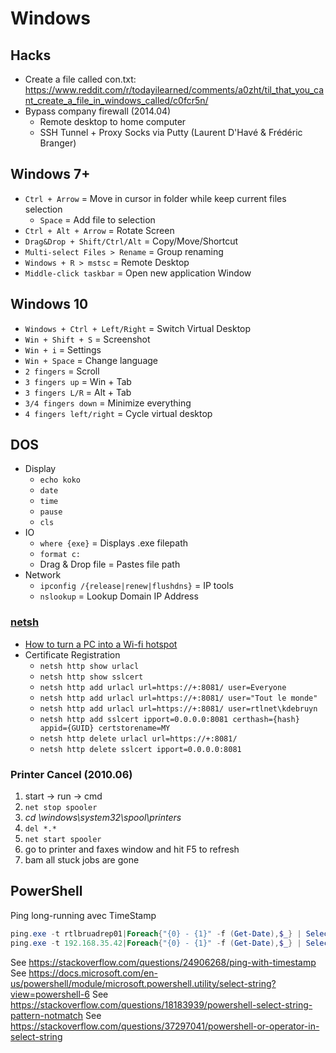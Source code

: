 # Windows

## Hacks

* Create a file called con.txt: <https://www.reddit.com/r/todayilearned/comments/a0zht/til_that_you_cant_create_a_file_in_windows_called/c0fcr5n/>
* Bypass company firewall (2014.04)
  * Remote desktop to home computer
  * SSH Tunnel + Proxy Socks via Putty (Laurent D'Havé & Frédéric Branger)

## Windows 7+

* `Ctrl + Arrow` = Move in cursor in folder while keep current files selection
  * `Space` = Add file to selection
* `Ctrl + Alt + Arrow` = Rotate Screen
* `Drag&Drop + Shift/Ctrl/Alt` = Copy/Move/Shortcut
* `Multi-select Files > Rename` = Group renaming
* `Windows + R > mstsc` = Remote Desktop
* `Middle-click taskbar` = Open new application Window

## Windows 10

* `Windows + Ctrl + Left/Right` = Switch Virtual Desktop
* `Win + Shift + S` = Screenshot
* `Win + i` = Settings
* `Win + Space` = Change language
* `2 fingers` = Scroll
* `3 fingers up` = Win + Tab
* `3 fingers L/R` = Alt + Tab
* `3/4 fingers down` = Minimize everything
* `4 fingers left/right` = Cycle virtual desktop

## DOS

* Display
  * `echo koko`
  * `date`
  * `time`
  * `pause`
  * `cls`
* IO
  * `where {exe}` = Displays .exe filepath
  * `format c:`
  * Drag & Drop file = Pastes file path
* Network
  * `ipconfig /{release|renew|flushdns}` = IP tools
  * `nslookup` = Lookup Domain IP Address

### [netsh](https://en.wikipedia.org/wiki/Netsh)

* [How to turn a PC into a Wi-fi hotspot](http://www.reddit.com/r/YouShouldKnow/comments/2bqfvi/ysk_how_to_turn_your_pc_into_a_wifi_hotspot/)
* Certificate Registration
  * `netsh http show urlacl`
  * `netsh http show sslcert`
  * `netsh http add urlacl url=https://+:8081/ user=Everyone`
  * `netsh http add urlacl url=https://+:8081/ user="Tout le monde"`
  * `netsh http add urlacl url=https://+:8081/ user=rtlnet\kdebruyn`
  * `netsh http add sslcert ipport=0.0.0.0:8081 certhash={hash} appid={GUID} certstorename=MY`
  * `netsh http delete urlacl url=https://+:8081/`
  * `netsh http delete sslcert ipport=0.0.0.0:8081`

### Printer Cancel (2010.06)

1. start -> run -> cmd
2. `net stop spooler`
3. _cd \windows\system32\spool\printers_
4. `del *.*`
5. `net start spooler`
6. go to printer and faxes window and hit F5 to refresh
7. bam all stuck jobs are gone

## PowerShell

Ping long-running avec TimeStamp

```PowerShell
ping.exe -t rtlbruadrep01|Foreach{"{0} - {1}" -f (Get-Date),$_} | Select-String -pattern "temps(<1ms|=1 ms)" -notMatch > "D:\ADREP01.log"
ping.exe -t 192.168.35.42|Foreach{"{0} - {1}" -f (Get-Date),$_} | Select-String -pattern "temps(<1ms|=[1-3] ms)" -notMatch
```

See <https://stackoverflow.com/questions/24906268/ping-with-timestamp>
See <https://docs.microsoft.com/en-us/powershell/module/microsoft.powershell.utility/select-string?view=powershell-6>
See <https://stackoverflow.com/questions/18183939/powershell-select-string-pattern-notmatch>
See <https://stackoverflow.com/questions/37297041/powershell-or-operator-in-select-string>
